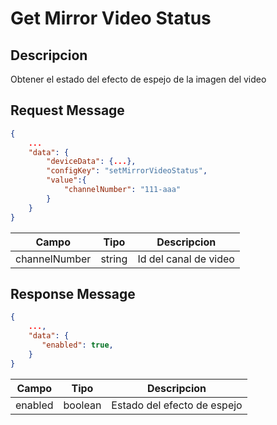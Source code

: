 # Get Mirror Video Status

## Descripcion

Obtener el estado del efecto de espejo de la imagen del video

## Request Message

```json
{
    ...
    "data": {
        "deviceData": {...},
        "configKey": "setMirrorVideoStatus",
        "value":{
            "channelNumber": "111-aaa"
        }
    }
}
```

| Campo         | Tipo   | Descripcion           |
| ------------- | ------ | --------------------- |
| channelNumber | string | Id del canal de video |

## Response Message

```json
{
    ...,
    "data": {
       "enabled": true,
    }
}
```

| Campo   | Tipo    | Descripcion                 |
| ------- | ------- | --------------------------- |
| enabled | boolean | Estado del efecto de espejo |
